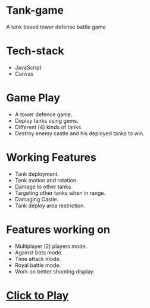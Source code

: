 # Tank-game
A tank based tower defense battle game

# Tech-stack
* JavaScript
* Canvas

# Game Play
* A tower defence game.
* Deploy tanks using gems.
* Different (4) kinds of tanks.
* Destroy enemy castle and his deployed tanks to win.

# Working Features
* Tank deployment.
* Tank motion and rotation.
* Damage to other tanks.
* Targeting other tanks when in range.
* Damaging Castle.
* Tank deploy area restriction.


# Features working on 
* Multiplayer (2) players mode.
* Against bots mode. 
* Time attack mode.
* Royal battle mode.
* Work on better shooting display.

# [Click to Play](https://tank.sahajbamba.me)
